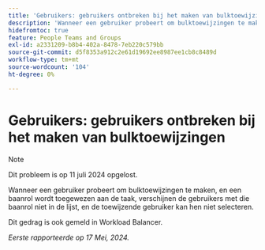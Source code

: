 ```yaml
---
title: 'Gebruikers: gebruikers ontbreken bij het maken van bulktoewijzingen'
description: 'Wanneer een gebruiker probeert om bulktoewijzingen te maken, en een baanrol wordt toegewezen aan de taak, verschijnen de gebruikers met die baanrol niet in de lijst, en de toewijzende gebruiker kan hen niet selecteren. '
hidefromtoc: true
feature: People Teams and Groups
exl-id: a2331209-b8b4-402a-8478-7eb220c579bb
source-git-commit: d5f8353a912c2e61d19692ee8987ee1cb8c8489d
workflow-type: tm+mt
source-wordcount: '104'
ht-degree: 0%

---
```


# Gebruikers: gebruikers ontbreken bij het maken van bulktoewijzingen

>[!NOTE]
>
>Dit probleem is op 11 juli 2024 opgelost.

Wanneer een gebruiker probeert om bulktoewijzingen te maken, en een baanrol wordt toegewezen aan de taak, verschijnen de gebruikers met die baanrol niet in de lijst, en de toewijzende gebruiker kan hen niet selecteren.

Dit gedrag is ook gemeld in Workload Balancer.

_Eerste rapporteerde op 17 Mei, 2024._

